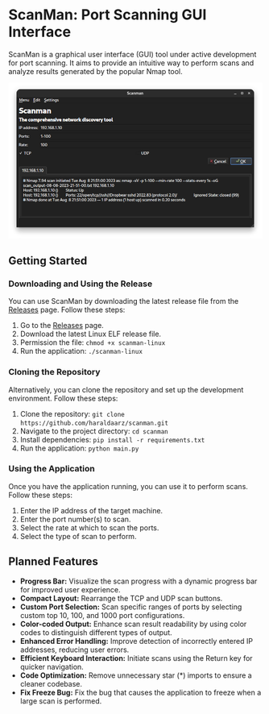 # ScanMan: Port Scanning GUI Interface

ScanMan is a graphical user interface (GUI) tool under active development for port scanning. It aims to provide an intuitive way to perform scans and analyze results generated by the popular Nmap tool.

![ScanMan Screenshot](https://raw.githubusercontent.com/haraldaarz/scanman/main/screenshot.png)


## Getting Started

### Downloading and Using the Release

You can use ScanMan by downloading the latest release file from the [Releases](https://github.com/haraldaarz/scanman/releases) page. Follow these steps:

1. Go to the [Releases](https://github.com/haraldaarz/scanman/releases) page.
2. Download the latest Linux ELF release file.
3. Permission the file: `chmod +x scanman-linux`
4. Run the application: `./scanman-linux`

### Cloning the Repository

Alternatively, you can clone the repository and set up the development environment. Follow these steps:

1. Clone the repository: `git clone https://github.com/haraldaarz/scanman.git`
2. Navigate to the project directory: `cd scanman`
3. Install dependencies: `pip install -r requirements.txt`
4. Run the application: `python main.py`

### Using the Application

Once you have the application running, you can use it to perform scans. Follow these steps:

1. Enter the IP address of the target machine.
2. Enter the port number(s) to scan.
3. Select the rate at which to scan the ports.
3. Select the type of scan to perform.

## Planned Features

- **Progress Bar:** Visualize the scan progress with a dynamic progress bar for improved user experience.
- **Compact Layout:** Rearrange the TCP and UDP scan buttons.
- **Custom Port Selection:** Scan specific ranges of ports by selecting custom top 10, 100, and 1000 port configurations.
- **Color-coded Output:** Enhance scan result readability by using color codes to distinguish different types of output.
- **Enhanced Error Handling:** Improve detection of incorrectly entered IP addresses, reducing user errors.
- **Efficient Keyboard Interaction:** Initiate scans using the Return key for quicker navigation.
- **Code Optimization:** Remove unnecessary star (*) imports to ensure a cleaner codebase.
- **Fix Freeze Bug:** Fix the bug that causes the application to freeze when a large scan is performed.
